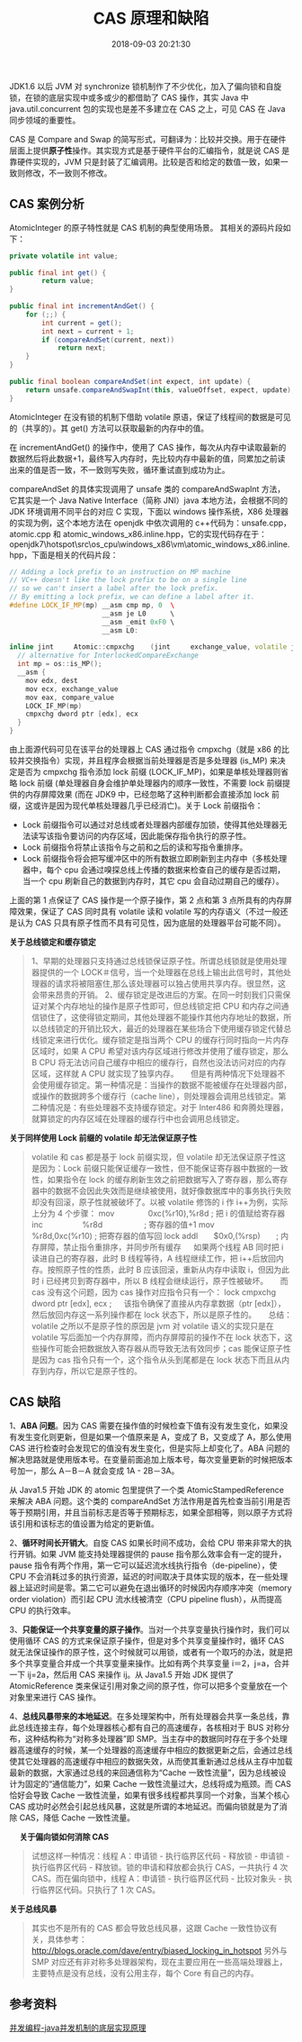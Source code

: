﻿---
title: CAS 原理和缺陷
tags: Java
toc: true
date: 2018-09-03 20:21:30
---
<!--more-->
JDK1.6 以后 JVM 对 synchronize 锁机制作了不少优化，加入了偏向锁和自旋锁，在锁的底层实现中或多或少的都借助了 CAS 操作，其实 Java 中 java.util.concurrent 包的实现也是差不多建立在 CAS 之上，可见 CAS 在 Java 同步领域的重要性。

CAS 是 Compare and Swap 的简写形式，可翻译为：比较并交换。用于在硬件层面上提供**原子性**操作。其实现方式是基于硬件平台的汇编指令，就是说 CAS 是靠硬件实现的，JVM 只是封装了汇编调用。比较是否和给定的数值一致，如果一致则修改，不一致则不修改。

## CAS 案例分析

AtomicInteger 的原子特性就是 CAS 机制的典型使用场景。 其相关的源码片段如下：
```java
private volatile int value;  
  
public final int get() {  
        return value;  
}  
  
public final int incrementAndGet() {  
    for (;;) {  
        int current = get();  
        int next = current + 1;  
        if (compareAndSet(current, next))  
            return next;  
    }  
}  
  
public final boolean compareAndSet(int expect, int update) {     
    return unsafe.compareAndSwapInt(this, valueOffset, expect, update);  
}  
```
AtomicInteger 在没有锁的机制下借助 volatile 原语，保证了线程间的数据是可见的（共享的）。其 get() 方法可以获取最新的内存中的值。

在 incrementAndGet() 的操作中，使用了 CAS 操作，每次从内存中读取最新的数据然后将此数据+1，最终写入内存时，先比较内存中最新的值，同累加之前读出来的值是否一致，不一致则写失败，循环重试直到成功为止。

compareAndSet 的具体实现调用了 unsafe 类的 compareAndSwapInt 方法，它其实是一个 Java Native Interface（简称 JNI）java 本地方法，会根据不同的 JDK 环境调用不同平台的对应 C 实现，下面以 windows 操作系统，X86 处理器的实现为例，这个本地方法在 openjdk 中依次调用的 c++代码为：unsafe.cpp，atomic.cpp 和 atomic_windows_x86.inline.hpp，它的实现代码存在于：openjdk7\hotspot\src\os_cpu\windows_x86\vm\atomic_windows_x86.inline.hpp，下面是相关的代码片段：
```C++
// Adding a lock prefix to an instruction on MP machine  
// VC++ doesn't like the lock prefix to be on a single line  
// so we can't insert a label after the lock prefix.  
// By emitting a lock prefix, we can define a label after it.  
#define LOCK_IF_MP(mp) __asm cmp mp, 0  \  
                       __asm je L0      \  
                       __asm _emit 0xF0 \  
                       __asm L0:  
  
inline jint     Atomic::cmpxchg    (jint     exchange_value, volatile jint*     dest, jint     compare_value) {  
  // alternative for InterlockedCompareExchange  
  int mp = os::is_MP();  
  __asm {  
    mov edx, dest  
    mov ecx, exchange_value  
    mov eax, compare_value  
    LOCK_IF_MP(mp)  
    cmpxchg dword ptr [edx], ecx  
  }  
}  
```
由上面源代码可见在该平台的处理器上 CAS 通过指令 cmpxchg（就是 x86 的比较并交换指令）实现，并且程序会根据当前处理器是否是多处理器 (is_MP) 来决定是否为 cmpxchg 指令添加 lock 前缀 (LOCK_IF_MP)，如果是单核处理器则省略 lock 前缀 (单处理器自身会维护单处理器内的顺序一致性，不需要 lock 前缀提供的内存屏障效果 (而在 JDK9 中，已经忽略了这种判断都会直接添加 lock 前缀，这或许是因为现代单核处理器几乎已经消亡)。关于 Lock 前缀指令：
- Lock 前缀指令可以通过对总线或者处理器内部缓存加锁，使得其他处理器无法读写该指令要访问的内存区域，因此能保存指令执行的原子性。
- Lock 前缀指令将禁止该指令与之前和之后的读和写指令重排序。
- Lock 前缀指令将会把写缓冲区中的所有数据立即刷新到主内存中（多核处理器中，每个 cpu 会通过嗅探总线上传播的数据来检查自己的缓存是否过期，当一个 cpu 刷新自己的数据到内存时，其它 cpu 会自动过期自己的缓存）。

上面的第 1 点保证了 CAS 操作是一个原子操作，第 2 点和第 3 点所具有的内存屏障效果，保证了 CAS 同时具有 volatile 读和 volatile 写的内存语义（不过一般还是认为 CAS 只具有原子性而不具有可见性，因为底层的处理器平台可能不同）。

**关于总线锁定和缓存锁定**
> 1、早期的处理器只支持通过总线锁保证原子性。所谓总线锁就是使用处理器提供的一个 LOCK＃信号，当一个处理器在总线上输出此信号时，其他处理器的请求将被阻塞住,那么该处理器可以独占使用共享内存。很显然，这会带来昂贵的开销。
2、缓存锁定是改进后的方案。在同一时刻我们只需保证对某个内存地址的操作是原子性即可，但总线锁定把 CPU 和内存之间通信锁住了，这使得锁定期间，其他处理器不能操作其他内存地址的数据，所以总线锁定的开销比较大，最近的处理器在某些场合下使用缓存锁定代替总线锁定来进行优化。缓存锁定是指当两个 CPU 的缓存行同时指向一片内存区域时，如果 A CPU 希望对该内存区域进行修改并使用了缓存锁定，那么 B CPU 将无法访问自己缓存中相应的缓存行，自然也没法访问对应的内存区域，这样就 A CPU 就实现了独享内存。
　
但是有两种情况下处理器不会使用缓存锁定。第一种情况是：当操作的数据不能被缓存在处理器内部，或操作的数据跨多个缓存行（cache line），则处理器会调用总线锁定。第二种情况是：有些处理器不支持缓存锁定。对于 Inter486 和奔腾处理器，就算锁定的内存区域在处理器的缓存行中也会调用总线锁定。


**关于同样使用 Lock 前缀的 volatile 却无法保证原子性**
> volatile 和 cas 都是基于 lock 前缀实现，但 volatile 却无法保证原子性这是因为：Lock 前缀只能保证缓存一致性，但不能保证寄存器中数据的一致性，如果指令在 lock 的缓存刷新生效之前把数据写入了寄存器，那么寄存器中的数据不会因此失效而是继续被使用，就好像数据库中的事务执行失败却没有回滚，原子性就被破坏了。以被 volatile 修饰的 i 作 i++为例，实际上分为 4 个步骤：
mov　　　　 0xc(%r10),%r8d ; 把 i 的值赋给寄存器
inc　　　　　%r8d　　　　　 ; 寄存器的值+1
mov　　　　 %r8d,0xc(%r10) ; 把寄存器的值写回
lock addl　　$0x0,(%rsp)　　; 内存屏障，禁止指令重排序，并同步所有缓存
　
如果两个线程 AB 同时把 i 读进自己的寄存器，此时 B 线程等待，A 线程继续工作，把 i++后放回内存。按照原子性的性质，此时 B 应该回滚，重新从内存中读取 i，但因为此时 i 已经拷贝到寄存器中，所以 B 线程会继续运行，原子性被破坏。
　
而 cas 没有这个问题，因为 cas 操作对应指令只有一个：
lock cmpxchg dword ptr [edx], ecx ;
　
该指令确保了直接从内存拿数据（ptr [edx]），然后放回内存这一系列操作都在 lock 状态下，所以是原子性的。
　
总结：volatile 之所以不是原子性的原因是 jvm 对 volatile 语义的实现只是在 volatile 写后面加一个内存屏障，而内存屏障前的操作不在 lock 状态下，这些操作可能会把数据放入寄存器从而导致无法有效同步；cas 能保证原子性是因为 cas 指令只有一个，这个指令从头到尾都是在 lock 状态下而且从内存到内存，所以它是原子性的。

## CAS 缺陷

1、**ABA 问题**。因为 CAS 需要在操作值的时候检查下值有没有发生变化，如果没有发生变化则更新，但是如果一个值原来是 A，变成了 B，又变成了 A，那么使用 CAS 进行检查时会发现它的值没有发生变化，但是实际上却变化了。ABA 问题的解决思路就是使用版本号。在变量前面追加上版本号，每次变量更新的时候把版本号加一，那么 A－B－A 就会变成 1A - 2B－3A。

从 Java1.5 开始 JDK 的 atomic 包里提供了一个类 AtomicStampedReference 来解决 ABA 问题。这个类的 compareAndSet 方法作用是首先检查当前引用是否等于预期引用，并且当前标志是否等于预期标志，如果全部相等，则以原子方式将该引用和该标志的值设置为给定的更新值。

2、**循环时间长开销大**。自旋 CAS 如果长时间不成功，会给 CPU 带来非常大的执行开销。如果 JVM 能支持处理器提供的 pause 指令那么效率会有一定的提升，pause 指令有两个作用，第一它可以延迟流水线执行指令（de-pipeline），使 CPU 不会消耗过多的执行资源，延迟的时间取决于具体实现的版本，在一些处理器上延迟时间是零。第二它可以避免在退出循环的时候因内存顺序冲突（memory order violation）而引起 CPU 流水线被清空（CPU pipeline flush），从而提高 CPU 的执行效率。 

3、**只能保证一个共享变量的原子操作**。当对一个共享变量执行操作时，我们可以使用循环 CAS 的方式来保证原子操作，但是对多个共享变量操作时，循环 CAS 就无法保证操作的原子性，这个时候就可以用锁，或者有一个取巧的办法，就是把多个共享变量合并成一个共享变量来操作。比如有两个共享变量 i＝2，j=a，合并一下 ij=2a，然后用 CAS 来操作 ij。从 Java1.5 开始 JDK 提供了 AtomicReference 类来保证引用对象之间的原子性，你可以把多个变量放在一个对象里来进行 CAS 操作。 

4、**总线风暴带来的本地延迟**。在多处理架构中，所有处理器会共享一条总线，靠此总线连接主存，每个处理器核心都有自己的高速缓存，各核相对于 BUS 对称分布，这种结构称为“对称多处理器”即 SMP。当主存中的数据同时存在于多个处理器高速缓存的时候，某一个处理器的高速缓存中相应的数据更新之后，会通过总线使其它处理器的高速缓存中相应的数据失效，从而使其重新通过总线从主存中加载最新的数据，大家通过总线的来回通信称为“Cache 一致性流量”，因为总线被设计为固定的“通信能力”，如果 Cache 一致性流量过大，总线将成为瓶颈。而 CAS 恰好会导致 Cache 一致性流量，如果有很多线程都共享同一个对象，当某个核心 CAS 成功时必然会引起总线风暴，这就是所谓的本地延迟。而偏向锁就是为了消除 CAS，降低 Cache 一致性流量。

　
**关于偏向锁如何消除 CAS**
> 试想这样一种情况：线程 A：申请锁 - 执行临界区代码 - 释放锁 - 申请锁 - 执行临界区代码 - 释放锁。锁的申请和释放都会执行 CAS，一共执行 4 次 CAS。而在偏向锁中，线程 A：申请锁 - 执行临界区代码 - 比较对象头 - 执行临界区代码。只执行了 1 次 CAS。

**关于总线风暴**
> 其实也不是所有的 CAS 都会导致总线风暴，这跟 Cache 一致性协议有关，具体参考：http://blogs.oracle.com/dave/entry/biased_locking_in_hotspot
另外与 SMP 对应还有非对称多处理器架构，现在主要应用在一些高端处理器上，主要特点是没有总线，没有公用主存，每个 Core 有自己的内存。

## 参考资料
[并发编程-java并发机制的底层实现原理](https://blog.itzmn.com/2018/12/14/%E5%B9%B6%E5%8F%91%E7%BC%96%E7%A8%8B-java%E5%B9%B6%E5%8F%91%E6%9C%BA%E5%88%B6%E7%9A%84%E5%BA%95%E5%B1%82%E5%AE%9E%E7%8E%B0%E5%8E%9F%E7%90%86/)